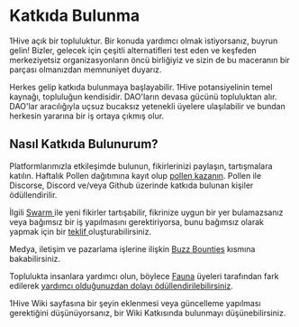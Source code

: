 # Katkıda Bulunma

1Hive açık bir topluluktur. Bir konuda yardımcı olmak istiyorsanız, buyrun gelin! Bizler, gelecek için çeşitli alternatifleri test eden ve keşfeden merkeziyetsiz organizasyonların öncü birliğiyiz ve sizin de bu maceranın bir parçası olmanızdan memnuniyet duyarız.

Herkes gelip katkıda bulunmaya başlayabilir. 1Hive potansiyelinin temel kaynağı, topluluğun kendisidir. DAO'ların devasa gücünü topluluktan alır. DAO'lar aracılığıyla uçsuz bucaksız yetenekli üyelere ulaşılabilir ve bundan herkesin yararına bir iş ortaya çıkmış olur.

## Nasıl Katkıda Bulunurum?

Platformlarımızla etkileşimde bulunun, fikirlerinizi paylaşın, tartışmalara katılın. Haftalık Pollen dağıtımına kayıt olup [pollen kazanın](../pollen.md). Pollen ile Discorse, Discord ve/veya Github üzerinde katkıda bulunan kişiler ödüllendirilir.

İlgili [Swarm ](../../community/swarms/)ile yeni fikirler tartışabilir, fikrinize uygun bir yer bulamazsanız veya bağımsız bir iş yapılmasını gerektiriyorsa, bunu bağımsız olarak yapmak için bir [teklif ](../../projects/honey/participation.md)oluşturabilirsiniz.

Medya, iletişim ve pazarlama işlerine ilişkin [Buzz Bounties](buzz-swarm-bounty.md) kısmına bakabilirsiniz.

Toplulukta insanlara yardımcı olun, böylece [Fauna](../../community/swarms/fauna.md) üyeleri tarafından fark edilerek [yardımcı olduğunuzdan dolayı ödüllendirilebilirsiniz](fauna-awards.md).

1Hive Wiki sayfasına bir şeyin eklenmesi veya güncelleme yapılması gerektiğini düşünüyorsanız, bir Wiki Katkısında bulunmayı düşünebilirsiniz.[  
](https://app.gitbook.com/@1hive/s/1hive/~/drafts/-MRVX72IN0iJApM_Pe3i/getting-started/calendar)

